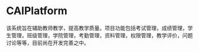 # CAIPlatform
该系统旨在辅助教师教学，提高教学质量。项目功能包括考试管理，成绩管理，学生管理，班级管理，学院管理，考勤管理，资料管理，权限管理，教学评价，问题讨论等等，目前尚在开发完善之中。
